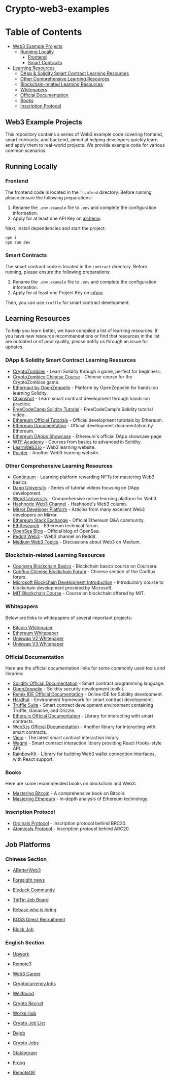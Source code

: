 # Crypto-web3-examples

# Table of Contents

- [Web3 Example Projects](#web3-example-projects)
  - [Running Locally](#running-locally)
    - [Frontend](#frontend)
    - [Smart Contracts](#smart-contracts)
- [Learning Resources](#learning-resources)
  - [DApp & Solidity Smart Contract Learning Resources](#dapp--solidity-smart-contract-learning-resources)
  - [Other Comprehensive Learning Resources](#other-comprehensive-learning-resources)
  - [Blockchain-related Learning Resources](#blockchain-related-learning-resources)
  - [Whitepapers](#whitepapers)
  - [Official Documentation](#official-documentation)
  - [Books](#books)
  - [Inscription Protocol](#inscription-protocol)

## Web3 Example Projects

This repository contains a series of Web3 example code covering frontend, smart contracts, and backend, aimed at helping developers quickly learn and apply them to real-world projects. We provide example code for various common scenarios.

## Running Locally

### Frontend

The frontend code is located in the `frontend` directory. Before running, please ensure the following preparations:

1. Rename the `.env.example` file to `.env` and complete the configuration information.
2. Apply for at least one API Key on [alchemy](https://www.alchemy.com/).

Next, install dependencies and start the project:

```bash
npm i
npm run dev
```
### Smart Contracts

The smart contract code is located in the `contract` directory. Before running, please ensure the following preparations:

1. Rename the `.env.example` file to `.env` and complete the configuration information.
2. Apply for at least one Project Key on [infura](https://www.infura.io/).

Then, you can use `truffle` for smart contract development.

## Learning Resources

To help you learn better, we have compiled a list of learning resources. If you have new resource recommendations or find that resources in the list are outdated or of poor quality, please notify us through an issue for updates.

### DApp & Solidity Smart Contract Learning Resources

- [CryptoZombies](https://cryptozombies.io/) - Learn Solidity through a game, perfect for beginners.
- [CryptoZombies Chinese Course](https://cryptozombies.io/zh/course/) - Chinese course for the CryptoZombies game.
- [Ethernaut by OpenZeppelin](https://ethernaut.openzeppelin.com/) - Platform by OpenZeppelin for hands-on learning Solidity.
- [Chainshot](https://www.chainshot.com/) - Learn smart contract development through hands-on practice.
- [FreeCodeCamp Solidity Tutorial](https://www.youtube.com/watch?v=M576WGiDBdQ) - FreeCodeCamp's Solidity tutorial video.
- [Ethereum Official Tutorials](https://ethereum.org/en/developers/tutorials/) - Official development tutorials by Ethereum.
- [Ethereum Documentation](https://ethereum.org/en/developers/docs/) - Official development documentation by Ethereum.
- [Ethereum DApps Showcase](https://ethereum.org/en/dapps/) - Ethereum's official DApp showcase page.
- [WTF Academy](https://wtf.academy/) - Courses from basics to advanced in Solidity.
- [LearnWeb3.io](https://learnweb3.io/) - Web3 learning website.
- [Pointer](https://www.pointer.gg/) - Another Web3 learning website.

### Other Comprehensive Learning Resources

- [Continuum](https://continuum.xyz/) - Learning platform rewarding NFTs for mastering Web3 basics.
- [Dapp University](https://www.dappuniversity.com/) - Series of tutorial videos focusing on DApp development.
- [Web3 University](https://www.web3.university/find) - Comprehensive online learning platform for Web3.
- [Hashnode Web3 Channel](https://web3.hashnode.com/) - Hashnode's Web3 column.
- [Mirror Developer Platform](https://dev.mirror.xyz/) - Articles from many excellent Web3 developers on Mirror.
- [Ethereum Stack Exchange](https://ethereum.stackexchange.com/) - Official Ethereum Q&A community.
- [EthResearch](https://ethresear.ch/) - Ethereum technical forum.
- [OpenSea Blog](https://opensea.io/blog) - Official blog of OpenSea.
- [Reddit Web3](https://www.reddit.com/r/web3/) - Web3 channel on Reddit.
- [Medium Web3 Topics](https://medium.com/tag/web3) - Discussions about Web3 on Medium.

### Blockchain-related Learning Resources

- [Coursera Blockchain Basics](https://www.coursera.org/learn/blockchain-basics) - Blockchain basics course on Coursera.
- [Conflux Chinese Blockchain Forum](https://forum.conflux.fun/c/Chinese) - Chinese section of the Conflux forum.
- [Microsoft Blockchain Development Introduction](https://learn.microsoft.com/zh-cn/training/paths/ethereum-blockchain-development/) - Introductory course to blockchain development provided by Microsoft.
- [MIT Blockchain Course](https://ocw.mit.edu/courses/15-s12-blockchain-and-money-fall-2018/video_galleries/video-lectures/) - Course on blockchain offered by MIT.

### Whitepapers

Below are links to whitepapers of several important projects:

- [Bitcoin Whitepaper](https://bitcoin.org/bitcoin.pdf)
- [Ethereum Whitepaper](https://ethereum.org/en/whitepaper/)
- [Uniswap V2 Whitepaper](https://uniswap.org/whitepaper.pdf)
- [Uniswap V3 Whitepaper](https://uniswap.org/whitepaper-v3.pdf)

### Official Documentation

Here are the official documentation links for some commonly used tools and libraries:

- [Solidity Official Documentation](https://docs.soliditylang.org/en/) - Smart contract programming language.
- [OpenZeppelin](https://www.openzeppelin.com/) - Solidity security development toolkit.
- [Remix IDE Official Documentation](https://remix.run/docs/en/v1) - Online IDE for Solidity development.
- [Hardhat](https://hardhat.org/) - Environment framework for smart contract development.
- [Truffle Suite](https://trufflesuite.com/) - Smart contract development environment containing Truffle, Ganache, and Drizzle.
- [Ethers.js Official Documentation](https://docs.ethers.org/) - Library for interacting with smart contracts.
- [Web3.js Official Documentation](https://web3js.readthedocs.io/en/) - Another library for interacting with smart contracts.
- [Viem](https://viem.sh/) - The latest smart contract interaction library.
- [Wagmi](https://wagmi.sh/) - Smart contract interaction library providing React Hooks-style API.
- [RainbowKit](https://www.rainbowkit.com/zh-CN/docs/introduction) - Library for building Web3 wallet connection interfaces, with React support.

### Books

Here are some recommended books on blockchain and Web3:

- [Mastering Bitcoin](https://github.com/tianmingyun/MasterBitcoin2CN) - A comprehensive book on Bitcoin.
- [Mastering Ethereum](https://github.com/inoutcode/ethereum_book) - In-depth analysis of Ethereum technology.

### Inscription Protocol

- [Ordinals Protocol](https://docs.ordinals.com/) - Inscription protocol behind BRC20.
- [Atomicals Protocol](https://docs.atomicals.xyz) - Inscription protocol behind ARC20.

## Job Platforms

### Chinese Section

- [ABetterWeb3](https://abetterweb3.notion.site/abetterweb3/daa095830b624e96af46de63fb9771b9)

- [Foresight news](https://foresightnews.pro/job)

- [Eleduck Community](https://eleduck.com/search?keyword=web3)

- [TinTin Job Board](https://attractive-spade-1e3.notion.site/37f6da2316a845fba6ff6f62f3c50289?v=e88aaffca0ee462db5e9daa53946059f)

- [Rebase who is hiring](https://github.com/rebase-network/who-is-hiring/issues)

- [BOSS Direct Recruitment](https://www.zhipin.com/shanghai/)

- [Block Job](https://twitter.com/blockjob2022)

### English Section

- [Upwork](https://www.upwork.com/)

- [Remote3](https://remote3.co/)

- [Web3 Career](https://web3.career/)

- [CryptocurrencyJobs](https://cryptocurrencyjobs.co/)

- [Wellfound](https://wellfound.com/)

- [Crypto Recruit](https://www.cryptorecruit.com/)

- [Works Hub](https://blockchain.works-hub.com/)

- [Crypto Job List](https://cryptojobslist.com/)

- [Dejob](https://www.dejob.top/)

- [Crypto Jobs](https://crypto.jobs/)

- [Stablegram](https://stablegram.com/)

- [Froog](https://froog.co/)

- [RemoteOK](https://remoteok.com/)
